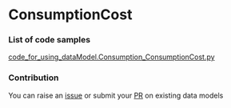 # ConsumptionCost

### List of code samples 

<!-- 50-List of code -->

<!-- [code entry](link) -->
[code_for_using_dataModel.Consumption_ConsumptionCost.py](https://github.com/smart-data-models/dataModel.Consumption/blob/master/ConsumptionCost/code/code_for_using_dataModel.Consumption_ConsumptionCost.py)


<!-- /50-List of code -->

### Contribution
You can raise an [issue](https://github.com/smart-data-models/dataModel.Consumption/issues) or submit your [PR](https://github.com/smart-data-models/dataModel.Consumption/pulls) on existing data models
